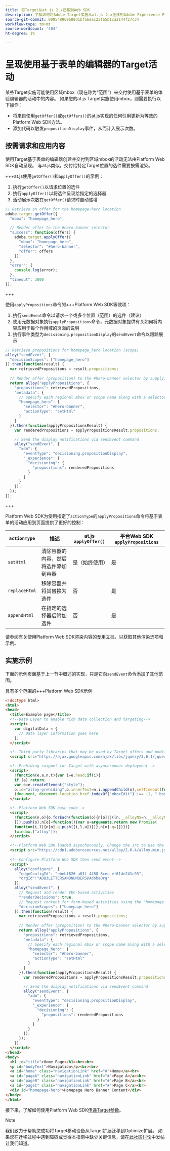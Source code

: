 ```yaml
---
title: 将Target从at.js 2.x迁移到Web SDK
description: 了解如何将Adobe Target实施从at.js 2.x迁移到Adobe Experience Platform Web SDK。 主题包括库概述、实施差异和其他值得注意的标注。
source-git-commit: 009548969b88d1bfa6eac23f65b1ca2144f27c34
workflow-type: tm+mt
source-wordcount: '404'
ht-degree: 1%

---
```


# 呈现使用基于表单的编辑器的Target活动

某些Target实施可能使用区域mbox（现在称为“范围”）来交付使用基于表单的体验编辑器的活动中的内容。 如果您的at.js Target实施使用mbox，则需要执行以下操作：

* 将来自使用`getOffer()`或`getOffers()`的at.js实现的任何引用更新为等效的Platform Web SDK方法。
* 添加代码以触发`propositionDisplay`事件，从而计入展示次数。

## 按需请求和应用内容

使用Target基于表单的编辑器创建并交付到区域mbox的活动无法由Platform Web SDK自动呈现。 与at.js类似，交付给特定Target位置的选件需要按需渲染。


+++at.js使用`getOffer()`和`applyOffer()`的示例：

1. 执行`getOffer()`以请求位置的选件
1. 执行`applyOffer()`以将选件呈现给指定的选择器
1. 活动展示次数在`getOffer()`请求时自动递增

```JavaScript
// Retrieve an offer for the homepage-hero location
adobe.target.getOffer({
  "mbox": "homepage_hero",

  // Render offer to the #hero-banner selector
  "success": function(offers) {
    adobe.target.applyOffer({
      "mbox": "homepage_hero",
      "selector": "#hero-banner",
      "offer": offers
    });
  },
  "error": {
    console.log(error);
  },
  "timeout": 3000
});
```

+++

使用`applyPropositions`命令的+++Platform Web SDK等效项：

1. 执行`sendEvent`命令以请求一个或多个位置（范围）的选件（建议）
1. 使用元数据对象执行`applyPropositions`命令，元数据对象提供有关如何将内容应用于每个作用域的页面的说明
1. 执行事件类型为`decisioning.propositionDisplay`的`sendEvent`命令以跟踪展示

```JavaScript
// Retrieve propositions for homepage_hero location (scope)
alloy("sendEvent", {
  "decisionScopes": ["homepage_hero"]
}).then(function(result) {
  var retrievedPropositions = result.propositions;
    
  // Render offer (proposition) to the #hero-banner selector by supplying extra metadata
  return alloy("applyPropositions", {
    "propositions": retrievedPropositions,
    "metadata": {
      // Specify each regional mbox or scope name along with a selector and actionType
      "homepage_hero": {
        "selector": "#hero-banner",
        "actionType": "setHtml"
      }
    }
  }).then(function(applyPropositionsResult) {
    var renderedPropositions = applyPropositionsResult.propositions;

    // Send the display notifications via sendEvent command
    alloy("sendEvent", {
      "xdm": {
        "eventType": "decisioning.propositionDisplay",
        "_experience": {
          "decisioning": {
            "propositions": renderedPropositions
          }
        }
      }
    });
  });
});
```

+++

Platform Web SDK为使用指定了`actionType`的`applyPropositions`命令将基于表单的活动应用到页面提供了更好的控制：

| `actionType` | 描述 | at.js `applyOffer()` | 平台Web SDK `applyPropositions` |
| --- | --- | --- | --- |
| `setHtml` | 清除容器的内容，然后将选件添加到容器 | 是（始终使用） | 是 |
| `replaceHtml` | 移除容器并将其替换为选件 | 否 | 是 |
| `appendHtml` | 在指定的选择器后附加选件 | 否 | 是 |

请参阅有关使用Platform Web SDK渲染内容的[专用文档](https://experienceleague.adobe.com/docs/experience-platform/edge/personalization/rendering-personalization-content.html)，以获取其他渲染选项和示例。

## 实施示例

下面的示例页面基于上一节中概述的实现，只是它向`sendEvent`命令添加了其他范围。

具有多个范围的+++Platform Web SDK示例

```HTML
<!doctype html>
<html>
<head>
  <title>Example page</title>
  <!--Data Layer to enable rich data collection and targeting-->
  <script>
    var digitalData = { 
      // Data layer information goes here
    };
  </script>

  <!--Third party libraries that may be used by Target offers and modifications-->
  <script src="https://ajax.googleapis.com/ajax/libs/jquery/3.6.1/jquery.min.js"></script>

  <!--Prehiding snippet for Target with asynchronous deployment-->
  <script>
    !function(e,a,n,t){var i=e.head;if(i){
    if (a) return;
    var o=e.createElement("style");
    o.id="alloy-prehiding",o.innerText=n,i.appendChild(o),setTimeout(function(){o.parentNode&&o.parentNode.removeChild(o)},t)}}
    (document, document.location.href.indexOf("mboxEdit") !== -1, ".body { opacity: 0 !important }", 3000);
  </script>

  <!--Platform Web SDK base code-->
  <script>
    !function(n,o){o.forEach(function(o){n[o]||((n.__alloyNS=n.__alloyNS||
    []).push(o),n[o]=function(){var u=arguments;return new Promise(
    function(i,l){n[o].q.push([i,l,u])})},n[o].q=[])})}
    (window,["alloy"]);
  </script>

  <!--Platform Web SDK loaded asynchonously. Change the src to use the latest supported version.-->
  <script src="https://cdn1.adoberesources.net/alloy/2.6.4/alloy.min.js" async></script>
  
  <!--Configure Platform Web SDK then send event-->
  <script>
    alloy("configure", {
      "edgeConfigId": "ebebf826-a01f-4458-8cec-ef61de241c93",
      "orgId":"ADB3LETTERSANDNUMBERS@AdobeOrg"
    });
    alloy("sendEvent", {
      // Request and render VEC-based activities
      "renderDecisions": true,
      // Request content for form-based activities using the "homepage_hero" scope
      "decisionScopes": ["homepage_hero"]
    }).then(function(result) {
      var retrievedPropositions = result.propositions;
        
      // Render offer (proposition) to the #hero-banner selector by supplying extra metadata
      return alloy("applyPropositions", {
        "propositions": retrievedPropositions,
        "metadata": {
          // Specify each regional mbox or scope name along with a selector and actionType
          "homepage_hero": {
            "selector": "#hero-banner",
            "actionType": "setHtml"
          }
        }
      }).then(function(applyPropositionsResult) {
        var renderedPropositions = applyPropositionsResult.propositions;

        // Send the display notifications via sendEvent command
        alloy("sendEvent", {
          "xdm": {
            "eventType": "decisioning.propositionDisplay",
            "_experience": {
              "decisioning": {
                "propositions": renderedPropositions
              }
            }
          }
        });
      });
    });
  </script>
</head>
<body>
  <h1 id="title">Home Page</h1><br><br>
  <p id="bodyText">Navigation</p><br><br>
  <a id="home" class="navigationLink" href="#">Home</a><br>
  <a id="pageA" class="navigationLink" href="#">Page A</a><br>
  <a id="pageB" class="navigationLink" href="#">Page B</a><br>
  <a id="pageC" class="navigationLink" href="#">Page C</a><br>
  <div id="homepage-hero">Homepage Hero Banner Content</div>
</body>
</html>
```

接下来，了解如何使用Platform Web SDK[传递Target参数](send-parameters.md)。

>[!NOTE]
>
>我们致力于帮助您成功将Target移动设备从Target扩展迁移到Optimize扩展。 如果您在迁移过程中遇到障碍或觉得本指南中缺少关键信息，请在[此社区讨论](https://experienceleaguecommunities.adobe.com/t5/adobe-experience-platform-data/tutorial-discussion-migrate-target-from-at-js-to-web-sdk/m-p/575587#M463)中发帖让我们知道。
